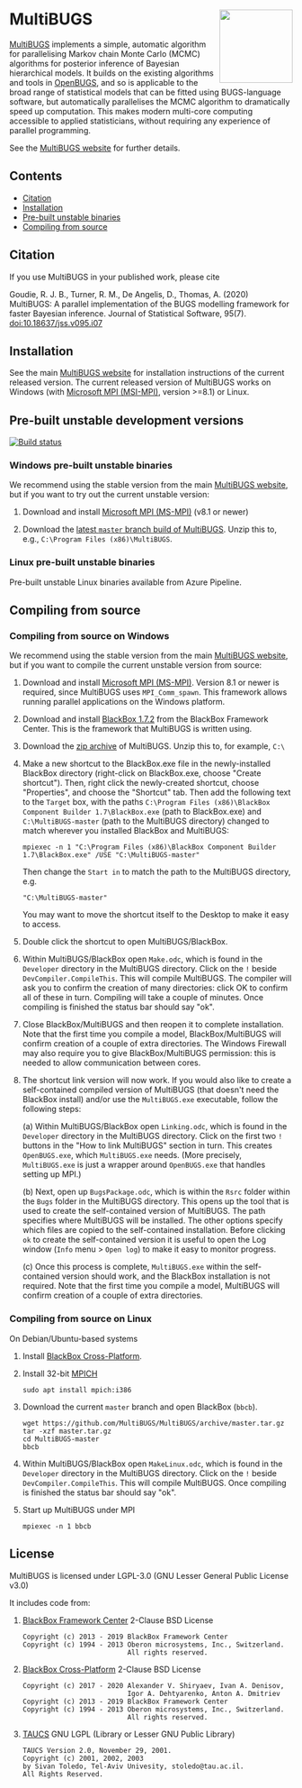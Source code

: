 # MultiBUGS <a href="https://www.multibugs.org"><img src="https://www.multibugs.org/images/logo.svg" align="right" width = 130></a>

[MultiBUGS](https://www.multibugs.org) implements a simple, automatic algorithm for parallelising Markov chain Monte Carlo (MCMC) algorithms for posterior inference of Bayesian hierarchical models. It builds on the existing algorithms and tools in [OpenBUGS](http://www.openbugs.net/), and so is applicable to the broad range of statistical models that can be fitted using BUGS-language software, but automatically parallelises the MCMC algorithm to dramatically speed up computation. This makes modern multi-core computing accessible to applied statisticians, without requiring any experience of parallel programming.

See the [MultiBUGS website](https://www.multibugs.org) for further details.

## Contents

- [Citation](#citation)
- [Installation](#installation)
- [Pre-built unstable binaries](#pre-built-unstable-binaries)
- [Compiling from source](#compiling-from-source)

## Citation

If you use MultiBUGS in your published work, please cite

Goudie, R. J. B., Turner, R. M., De Angelis, D., Thomas, A. (2020) MultiBUGS: A parallel implementation of the BUGS modelling framework for faster Bayesian inference. Journal of Statistical Software, 95(7). [doi:10.18637/jss.v095.i07](https://doi.org/10.18637/jss.v095.i07)

## Installation

See the main [MultiBUGS website](https://www.multibugs.org) for installation instructions of the current released version.
The current released version of MultiBUGS works on Windows (with [Microsoft MPI (MSI-MPI)](https://msdn.microsoft.com/en-us/library/bb524831(v=vs.85).aspx), version >=8.1) or Linux.

## Pre-built unstable development versions

[![Build status](https://ci.appveyor.com/api/projects/status/9ewgftojuttkn9jg/branch/master?svg=true)](https://ci.appveyor.com/project/MultiBUGS/multibugs/branch/master)

### Windows pre-built unstable binaries

We recommend using the stable version from the main [MultiBUGS website](https://www.multibugs.org), but if you want to try out the current unstable version:

1. Download and install [Microsoft MPI (MS-MPI)](https://docs.microsoft.com/en-us/message-passing-interface/microsoft-mpi#ms-mpi-downloads) (v8.1 or newer)

2. Download the [latest `master` branch build of MultiBUGS](https://ci.appveyor.com/api/projects/MultiBUGS/MultiBUGS/artifacts/MultiBUGS.zip?branch=master). Unzip this to, e.g., `C:\Program Files (x86)\MultiBUGS`.

### Linux pre-built unstable binaries

Pre-built unstable Linux binaries available from Azure Pipeline.

## Compiling from source

### Compiling from source on Windows

We recommend using the stable version from the main [MultiBUGS website](https://www.multibugs.org), but if you want to compile the current unstable version from source:

1. Download and install [Microsoft MPI (MS-MPI)](https://docs.microsoft.com/en-us/message-passing-interface/microsoft-mpi#ms-mpi-downloads). Version 8.1 or newer is required, since MultiBUGS uses `MPI_Comm_spawn`. This framework allows running parallel applications on the Windows platform.

2. Download and install [BlackBox 1.7.2](http://blackboxframework.org/index.php?cID=goto-download-page,en-us) from the BlackBox Framework Center. This is the framework that MultiBUGS is written using.

3. Download the [zip archive](https://github.com/MultiBUGS/MultiBUGS/archive/master.zip) of MultiBUGS. Unzip this to, for example, `C:\`

4. Make a new shortcut to the BlackBox.exe file in the newly-installed BlackBox directory (right-click on BlackBox.exe, choose "Create shortcut"). Then, right click the newly-created shortcut, choose "Properties", and choose the "Shortcut" tab. Then add the following text to the `Target` box, with the paths `C:\Program Files (x86)\BlackBox Component Builder 1.7\BlackBox.exe` (path to BlackBox.exe) and `C:\MultiBUGS-master` (path to the MultiBUGS directory) changed to match wherever you installed BlackBox and MultiBUGS:

    ```
    mpiexec -n 1 "C:\Program Files (x86)\BlackBox Component Builder 1.7\BlackBox.exe" /USE "C:\MultiBUGS-master"
    ```

    Then change the `Start in` to match the path to the MultiBUGS directory, e.g.

    ```
    "C:\MultiBUGS-master"
    ```

    You may want to move the shortcut itself to the Desktop to make it easy to access.

5. Double click the shortcut to open MultiBUGS/BlackBox.

6. Within MultiBUGS/BlackBox open `Make.odc`, which is found in the `Developer` directory in the MultiBUGS directory. Click on the `!` beside `DevCompiler.CompileThis`. This will compile MultiBUGS. The compiler will ask you to confirm the creation of many directories: click OK to confirm all of these in turn. Compiling will take a couple of minutes. Once compiling is finished the status bar should say "ok".

7. Close BlackBox/MultiBUGS and then reopen it to complete installation. Note that the first time you compile a model, BlackBox/MultiBUGS will confirm creation of a couple of extra directories. The Windows Firewall may also require you to give BlackBox/MultiBUGS permission: this is needed to allow communication between cores.

8. The shortcut link version will now work. If you would also like to create a self-contained compiled version of MultiBUGS (that doesn't need the BlackBox install) and/or use the `MultiBUGS.exe` executable, follow the following steps:

   (a) Within MultiBUGS/BlackBox open `Linking.odc`, which is found in the `Developer` directory in the MultiBUGS directory. Click on the first two `!` buttons in the "How to link MultiBUGS" section in turn. This creates `OpenBUGS.exe`, which `MultiBUGS.exe` needs. (More precisely, `MultiBUGS.exe` is just a wrapper around `OpenBUGS.exe` that handles setting up MPI.)

   (b) Next, open up `BugsPackage.odc`, which is within the `Rsrc` folder within the `Bugs` folder in the MultiBUGS directory. This opens up the tool that is used to create the self-contained version of MultiBUGS. The path specifies where MultiBUGS will be installed. The other options specify which files are copied to the self-contained installation. Before clicking `ok` to create the self-contained version it is useful to open the Log window (`Info` menu > `Open log`) to make it easy to monitor progress.

   (c) Once this process is complete, `MultiBUGS.exe` within the self-contained version should work, and the BlackBox installation is not required. Note that the first time you compile a model, MultiBUGS will confirm creation of a couple of extra directories. 

### Compiling from source on Linux

On Debian/Ubuntu-based systems

1. Install [BlackBox Cross-Platform](https://blackbox.oberon.org/download).

2. Install 32-bit [MPICH](https://www.mpich.org)

    ```
    sudo apt install mpich:i386
    ```

3. Download the current `master` branch and open BlackBox (`bbcb`).

    ```
    wget https://github.com/MultiBUGS/MultiBUGS/archive/master.tar.gz
    tar -xzf master.tar.gz
    cd MultiBUGS-master
    bbcb
    ```

4. Within MultiBUGS/BlackBox open `MakeLinux.odc`, which is found in the `Developer` directory in the MultiBUGS directory. Click on the `!` beside `DevCompiler.CompileThis`. This will compile MultiBUGS. Once compiling is finished the status bar should say "ok".

5. Start up MultiBUGS under MPI

    ```
    mpiexec -n 1 bbcb
    ```

## License

MultiBUGS is licensed under LGPL-3.0 (GNU Lesser General Public License v3.0)

It includes code from:

1. [BlackBox Framework Center](http://blackboxframework.org/)
   2-Clause BSD License

    ```
    Copyright (c) 2013 - 2019 BlackBox Framework Center
    Copyright (c) 1994 - 2013 Oberon microsystems, Inc., Switzerland.
                              All rights reserved.
    ```

2. [BlackBox Cross-Platform](https://github.com/bbcb/bbcp)
   2-Clause BSD License

    ```
    Copyright (c) 2017 - 2020 Alexander V. Shiryaev, Ivan A. Denisov,
                              Igor A. Dehtyarenko, Anton A. Dmitriev
    Copyright (c) 2013 - 2019 BlackBox Framework Center
    Copyright (c) 1994 - 2013 Oberon microsystems, Inc., Switzerland.
                              All rights reserved.
    ```

3. [TAUCS](http://www.cs.tau.ac.il/~stoledo/taucs/)
   GNU LGPL (Library or Lesser GNU Public Library)

    ```
    TAUCS Version 2.0, November 29, 2001.
    Copyright (c) 2001, 2002, 2003
    by Sivan Toledo, Tel-Aviv Univesity, stoledo@tau.ac.il.
    All Rights Reserved.
    ````

